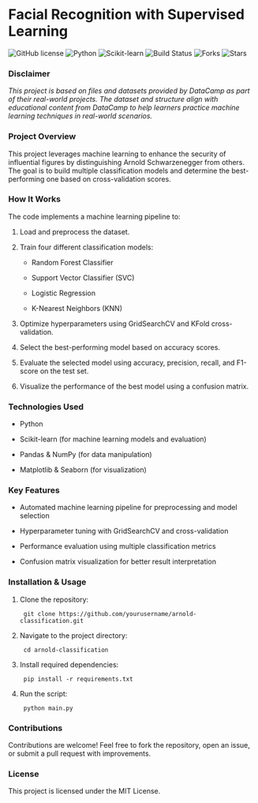 # Facial Recognition with Supervised Learning

![GitHub license](https://img.shields.io/badge/License-MIT-blue.svg)
![Python](https://img.shields.io/badge/Python-3.x-blue.svg)
![Scikit-learn](https://img.shields.io/badge/Scikit--learn-ML-orange)
![Build Status](https://img.shields.io/badge/build-passing-brightgreen)
![Forks](https://img.shields.io/github/forks/wrrnchng/Facial-Recognition-with-Supervised-Learning?style=social)
![Stars](https://img.shields.io/github/stars/wrrnchng/Facial-Recognition-with-Supervised-Learning?style=social)


### Disclaimer
*This project is based on files and datasets provided by DataCamp as part of their real-world projects. The dataset and structure align with educational content from DataCamp to help learners practice machine learning techniques in real-world scenarios.*

### Project Overview

This project leverages machine learning to enhance the security of influential figures by distinguishing Arnold Schwarzenegger from others. The goal is to build multiple classification models and determine the best-performing one based on cross-validation scores.

### How It Works

The code implements a machine learning pipeline to:

1. Load and preprocess the dataset.

2. Train four different classification models:

    - Random Forest Classifier

    - Support Vector Classifier (SVC)

    - Logistic Regression

    - K-Nearest Neighbors (KNN)

3. Optimize hyperparameters using GridSearchCV and KFold cross-validation.

4. Select the best-performing model based on accuracy scores.

5. Evaluate the selected model using accuracy, precision, recall, and F1-score on the test set.

6. Visualize the performance of the best model using a confusion matrix.

### Technologies Used

  - Python

  - Scikit-learn (for machine learning models and evaluation)

  - Pandas & NumPy (for data manipulation)

  - Matplotlib & Seaborn (for visualization)

### Key Features

  - Automated machine learning pipeline for preprocessing and model selection

  - Hyperparameter tuning with GridSearchCV and cross-validation

  - Performance evaluation using multiple classification metrics

  - Confusion matrix visualization for better result interpretation

### Installation & Usage

1. Clone the repository:

        git clone https://github.com/yourusername/arnold-classification.git

2. Navigate to the project directory:

        cd arnold-classification

3. Install required dependencies:

        pip install -r requirements.txt

4. Run the script:

        python main.py

### Contributions

Contributions are welcome! Feel free to fork the repository, open an issue, or submit a pull request with improvements.

### License

This project is licensed under the MIT License.



